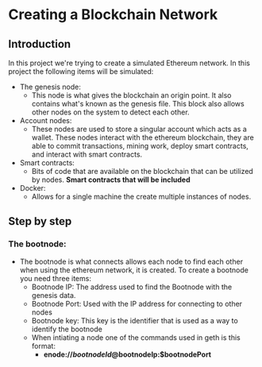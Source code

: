 # Creating a Blockchain Network

## Introduction
In this project we're trying to create a simulated Ethereum network. In this project the following items will be simulated:
- The genesis node:
    - This node is what gives the blockchain an origin point. It also contains what's known as the genesis file. This block also allows other nodes on the system to detect each other.
- Account nodes:
    - These nodes are used to store a singular account which acts as a wallet. These nodes interact with the ethereum blockchain, they are able to commit transactions, mining work, deploy smart contracts, and interact with smart contracts.
- Smart contracts:
    - Bits of code that are available on the blockchain that can be utilized by nodes. **Smart contracts that will be included**
- Docker:
    - Allows for a single machine the create multiple instances of nodes.

## Step by step
### The bootnode:
- The bootnode is what connects allows each node to find each other when using the ethereum network, it is created. To create a bootnode you need three items:
    - Bootnode IP: The address used to find the Bootnode with the genesis data.
    - Bootnode Port: Used with the IP address for connecting to other nodes
    - Bootnode key: This key is the identifier that is used as a way to identify the bootnode
    - When intiating a node one of the commands used in geth is this format: 
        - **enode://$bootnodeId@$bootnodeIp:$bootnodePort**


 